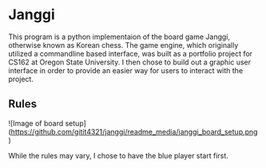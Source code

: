 # Janggi

This program is a python implementaion of the board game Janggi, otherwise known as Korean chess. The game engine, which originally utilized a commandline based interface, was built as a portfolio project for CS162 at Oregon State University. I then chose to build out a graphic user interface in order to provide an easier way for users to interact with the project. 

## Rules

![Image of board setup]
(https://github.com/gitit4321/janggi/readme_media/janggi_board_setup.png)

While the rules may vary, I chose to have the blue player start first.
